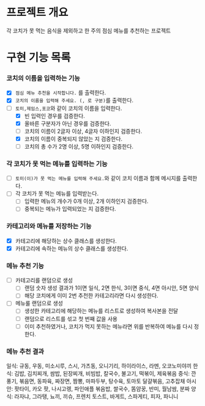 # 프로젝트 개요
각 코치가 못 먹는 음식을 제외하고 한 주의 점심 메뉴를 추천하는 프로젝트

# 구현 기능 목록

### 코치의 이름을 입력하는 기능
- [x] `점심 메뉴 추천을 시작합니다.` 를 출력한다. 
- [x] `코치의 이름을 입력해 주세요. (, 로 구분)`를 출력한다. 
- [ ] `토미,제임스,포코`와 같이 코치의 이름을 입력한다.
  - [x] 빈 입력인 경우를 검증한다. 
  - [x] 올바른 구분자가 아닌 경우를 검증한다. 
  - [ ] 코치의 이름이 2글자 이상, 4글자 이하인지 검증한다. 
  - [x] 코치의 이름이 중복되지 않았는 지 검증한다.
  - [ ] 코치의 총 수가 2명 이상, 5명 이하인지 검증한다.
  
### 각 코치가 못 먹는 메뉴를 입력하는 기능
- [ ] `토미(이)가 못 먹는 메뉴를 입력해 주세요.`와 같이 코치 이름과 함께 메시지를 출력한다.
- [ ] 각 코치가 못 먹는 메뉴를 입력받는다.
  - [ ] 입력한 메뉴의 개수가 0개 이상, 2개 이하인지 검증한다.
  - [ ] 중복되는 메뉴가 입력되었는 지 검증한다.

### 카테고리와 메뉴를 저장하는 기능
- [x] 카테고리에 해당하는 상수 클래스를 생성한다. 
- [x] 카테고리에 속하는 메뉴의 상수 클래스를 생성한다.

### 메뉴 추천 기능
- [ ] 카테고리를 랜덤으로 생성
  - [ ] 랜덤 숫자 생성 결과가 1이면 일식, 2면 한식, 3이면 중식, 4면 아시안, 5면 양식
  - [ ] 해당 코치에게 이미 2번 추천한 카테고리라면 다시 생성한다.
- [ ] 메뉴룰 랜덤으로 생성
  - [ ] 생성한 카테고리에 해당하는 메뉴를 리스트로 생성하여 복사본을 전달
  - [ ] 랜덤으로 리스트를 섞고 첫 번째 값을 사용
  - [ ] 이미 추천하였거나, 코치가 먹지 못하는 메뉴라면 위를 반복하여 메뉴를 다시 정한다.

### 메뉴 추천 결과


일식: 규동, 우동, 미소시루, 스시, 가츠동, 오니기리, 하이라이스, 라멘, 오코노미야끼
한식: 김밥, 김치찌개, 쌈밥, 된장찌개, 비빔밥, 칼국수, 불고기, 떡볶이, 제육볶음
중식: 깐풍기, 볶음면, 동파육, 짜장면, 짬뽕, 마파두부, 탕수육, 토마토 달걀볶음, 고추잡채
아시안: 팟타이, 카오 팟, 나시고렝, 파인애플 볶음밥, 쌀국수, 똠얌꿍, 반미, 월남쌈, 분짜
양식: 라자냐, 그라탱, 뇨끼, 끼슈, 프렌치 토스트, 바게트, 스파게티, 피자, 파니니
